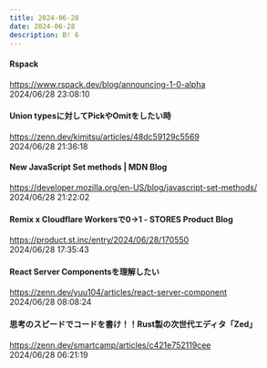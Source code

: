 ```yaml
---
title: 2024-06-28
date: 2024-06-28
description: B! 6
---
```


#### Rspack
https://www.rspack.dev/blog/announcing-1-0-alpha<br>
2024/06/28 23:08:10<br>


#### Union typesに対してPickやOmitをしたい時
https://zenn.dev/kimitsu/articles/48dc59129c5569<br>
2024/06/28 21:36:18<br>


#### New JavaScript Set methods | MDN Blog
https://developer.mozilla.org/en-US/blog/javascript-set-methods/<br>
2024/06/28 21:22:02<br>


#### Remix x Cloudflare Workersで0-&gt;1 - STORES Product Blog
https://product.st.inc/entry/2024/06/28/170550<br>
2024/06/28 17:35:43<br>


#### React Server Componentsを理解したい
https://zenn.dev/yuu104/articles/react-server-component<br>
2024/06/28 08:08:24<br>


#### 思考のスピードでコードを書け！！Rust製の次世代エディタ「Zed」
https://zenn.dev/smartcamp/articles/c421e752119cee<br>
2024/06/28 06:21:19<br>


